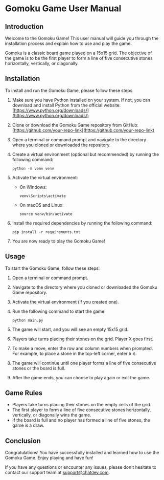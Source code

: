 # Gomoku Game User Manual

## Introduction

Welcome to the Gomoku Game! This user manual will guide you through the installation process and explain how to use and play the game.

Gomoku is a classic board game played on a 15x15 grid. The objective of the game is to be the first player to form a line of five consecutive stones horizontally, vertically, or diagonally.

## Installation

To install and run the Gomoku Game, please follow these steps:

1. Make sure you have Python installed on your system. If not, you can download and install Python from the official website: [https://www.python.org/downloads/](https://www.python.org/downloads/)

2. Clone or download the Gomoku Game repository from GitHub: [https://github.com/your-repo-link](https://github.com/your-repo-link)

3. Open a terminal or command prompt and navigate to the directory where you cloned or downloaded the repository.

4. Create a virtual environment (optional but recommended) by running the following command:

   ```
   python -m venv venv
   ```

5. Activate the virtual environment:

   - On Windows:
     ```
     venv\Scripts\activate
     ```

   - On macOS and Linux:
     ```
     source venv/bin/activate
     ```

6. Install the required dependencies by running the following command:

   ```
   pip install -r requirements.txt
   ```

7. You are now ready to play the Gomoku Game!

## Usage

To start the Gomoku Game, follow these steps:

1. Open a terminal or command prompt.

2. Navigate to the directory where you cloned or downloaded the Gomoku Game repository.

3. Activate the virtual environment (if you created one).

4. Run the following command to start the game:

   ```
   python main.py
   ```

5. The game will start, and you will see an empty 15x15 grid.

6. Players take turns placing their stones on the grid. Player X goes first.

7. To make a move, enter the row and column numbers when prompted. For example, to place a stone in the top-left corner, enter `0 0`.

8. The game will continue until one player forms a line of five consecutive stones or the board is full.

9. After the game ends, you can choose to play again or exit the game.

## Game Rules

- Players take turns placing their stones on the empty cells of the grid.
- The first player to form a line of five consecutive stones horizontally, vertically, or diagonally wins the game.
- If the board is full and no player has formed a line of five stones, the game is a draw.

## Conclusion

Congratulations! You have successfully installed and learned how to use the Gomoku Game. Enjoy playing and have fun!

If you have any questions or encounter any issues, please don't hesitate to contact our support team at support@chatdev.com.